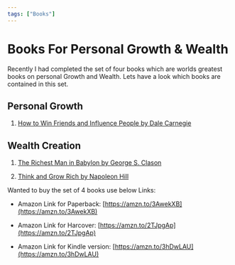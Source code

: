 ```yaml
---
tags: ["Books"]
---
```


# Books For Personal Growth & Wealth
<!--markdownlint-disable MD013 MD029 MD036 MD024 MD033 MD040 MD042 MD001 MD051 MD025 MD052-->
Recently I had completed the set of four books which are worlds greatest books on personal Growth and Wealth.
Lets have a look which books are contained in this set.

<!--truncate-->

## Personal Growth

1. [How to Win Friends and Influence People by Dale Carnegie](https://amzn.to/3hh4p0u)

## Wealth Creation

1. [The Richest Man in Babylon by George S. Clason](https://amzn.to/3qOXWwM)

2. [Think and Grow Rich by Napoleon Hill](https://amzn.to/3jS33uH)

Wanted to buy the set of 4 books use below Links:

- Amazon Link for Paperback: [https://amzn.to/3AwekXB](https://amzn.to/3AwekXB)

- Amazon Link for Harcover: [https://amzn.to/2TJpgAp](https://amzn.to/2TJpgAp)

- Amazon Link for Kindle version: [https://amzn.to/3hDwLAU](https://amzn.to/3hDwLAU)
